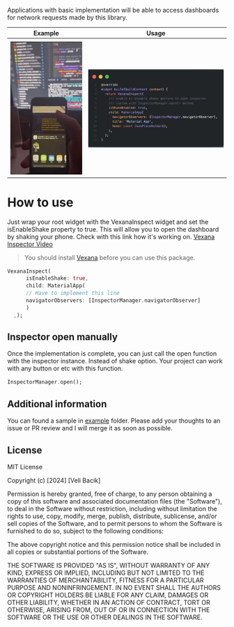 Applications with basic implementation will be able to access dashboards for network requests made by this library.

| Example    | Usage |
| -------- | ------- |
| <!-- ![inspector](./github/inspector_sample.jpeg) -->
<img src="https://github.com/VB10/vexana_inspector/blob/main/github/inspector_sample.jpeg?raw=true" alt="Example from app" width="200"/>  | <img src="https://github.com/VB10/vexana_inspector/blob/main/github/example.png?raw=true" alt="code sample" width="400"/>  | 

  
# How to use

Just wrap your root widget with the VexanaInspect widget and set the isEnableShake property to true. This will allow you to open the dashboard by shaking your phone. Check with this link how it's working on. [Vexana Inspector Video](https://firebasestorage.googleapis.com/v0/b/fluttertr-ead5c.appspot.com/o/inspect.gif?alt=media&token=911f56a1-c4c7-4396-8234-023b84e4cc7b)

> You should install [Vexana](https://pub.dev/packages/vexana) before you can use this package.


```dart
VexanaInspect(
      isEnableShake: true,
      child: MaterialApp(
      // Have to implement this line
      navigatorObservers: [InspectorManager.navigatorObserver]
      )
  ,);
```


## Inspector open manually 

Once the implementation is complete, you can just call the open function with the inspector instance. Instead of shake option. 
Your project can work with any button or etc with this function.

```dart
InspectorManager.open();
```

## Additional information

You can found a sample in [example](example/lib/main.dart) folder.
Please add your thoughts to an issue or PR review and I will merge it as soon as possible.

## License

MIT License

Copyright (c) [2024] [Veli Bacik]

Permission is hereby granted, free of charge, to any person obtaining a copy
of this software and associated documentation files (the "Software"), to deal
in the Software without restriction, including without limitation the rights
to use, copy, modify, merge, publish, distribute, sublicense, and/or sell
copies of the Software, and to permit persons to whom the Software is
furnished to do so, subject to the following conditions:

The above copyright notice and this permission notice shall be included in all
copies or substantial portions of the Software.

THE SOFTWARE IS PROVIDED "AS IS", WITHOUT WARRANTY OF ANY KIND, EXPRESS OR
IMPLIED, INCLUDING BUT NOT LIMITED TO THE WARRANTIES OF MERCHANTABILITY,
FITNESS FOR A PARTICULAR PURPOSE AND NONINFRINGEMENT. IN NO EVENT SHALL THE
AUTHORS OR COPYRIGHT HOLDERS BE LIABLE FOR ANY CLAIM, DAMAGES OR OTHER
LIABILITY, WHETHER IN AN ACTION OF CONTRACT, TORT OR OTHERWISE, ARISING FROM,
OUT OF OR IN CONNECTION WITH THE SOFTWARE OR THE USE OR OTHER DEALINGS IN THE
SOFTWARE.
